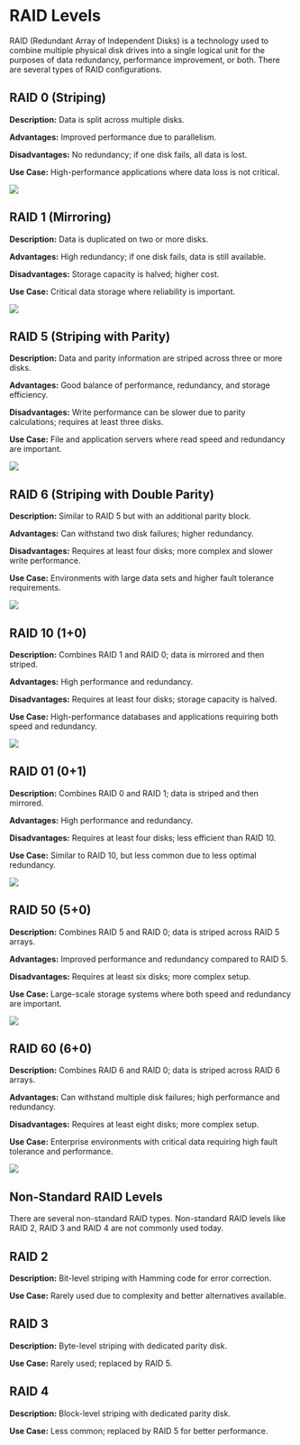 # RAID Levels
RAID (Redundant Array of Independent Disks) is a technology used to combine multiple physical disk drives into a single logical unit for the purposes of data redundancy, performance improvement, or both.
There are several types of RAID configurations.
## RAID 0 (Striping)
**Description:** Data is split across multiple disks.

**Advantages:** Improved performance due to parallelism.

**Disadvantages:** No redundancy; if one disk fails, all data is lost.

**Use Case:** High-performance applications where data loss is not critical.

![](images/raid0.png)

## RAID 1 (Mirroring)
**Description:** Data is duplicated on two or more disks.

**Advantages:** High redundancy; if one disk fails, data is still available.

**Disadvantages:** Storage capacity is halved; higher cost.

**Use Case:** Critical data storage where reliability is important.

![](images/raid1.png)

## RAID 5 (Striping with Parity)
**Description:** Data and parity information are striped across three or more disks.

**Advantages:** Good balance of performance, redundancy, and storage efficiency.

**Disadvantages:** Write performance can be slower due to parity calculations; requires at least three disks.

**Use Case:** File and application servers where read speed and redundancy are important.

![](images/raid5.png)

## RAID 6 (Striping with Double Parity)
**Description:** Similar to RAID 5 but with an additional parity block.

**Advantages:** Can withstand two disk failures; higher redundancy.

**Disadvantages:** Requires at least four disks; more complex and slower write performance.

**Use Case:** Environments with large data sets and higher fault tolerance requirements.

![](images/raid6.png)

## RAID 10 (1+0)
**Description:** Combines RAID 1 and RAID 0; data is mirrored and then striped.

**Advantages:** High performance and redundancy.

**Disadvantages:** Requires at least four disks; storage capacity is halved.

**Use Case:** High-performance databases and applications requiring both speed and redundancy.

![](images/raid10.png)

## RAID 01 (0+1)
**Description:** Combines RAID 0 and RAID 1; data is striped and then mirrored.

**Advantages:** High performance and redundancy.

**Disadvantages:** Requires at least four disks; less efficient than RAID 10.

**Use Case:** Similar to RAID 10, but less common due to less optimal redundancy.

![](images/raid01.png)

## RAID 50 (5+0)
**Description:** Combines RAID 5 and RAID 0; data is striped across RAID 5 arrays.

**Advantages:** Improved performance and redundancy compared to RAID 5.

**Disadvantages:** Requires at least six disks; more complex setup.

**Use Case:** Large-scale storage systems where both speed and redundancy are important.

![](images/raid50.png)

## RAID 60 (6+0)
**Description:** Combines RAID 6 and RAID 0; data is striped across RAID 6 arrays.

**Advantages:** Can withstand multiple disk failures; high performance and redundancy.

**Disadvantages:** Requires at least eight disks; more complex setup.

**Use Case:** Enterprise environments with critical data requiring high fault tolerance and performance.

![](images/raid60.png)

## Non-Standard RAID Levels
There are several non-standard RAID types. Non-standard RAID levels like RAID 2, RAID 3 and RAID 4 are not commonly used today.

## RAID 2
**Description:** Bit-level striping with Hamming code for error correction.

**Use Case:** Rarely used due to complexity and better alternatives available.

## RAID 3

**Description:** Byte-level striping with dedicated parity disk.

**Use Case:** Rarely used; replaced by RAID 5.

## RAID 4

**Description:** Block-level striping with dedicated parity disk.

**Use Case:** Less common; replaced by RAID 5 for better performance.
